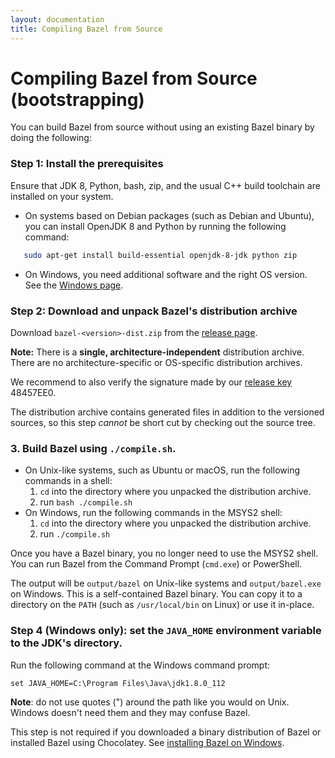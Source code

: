 ```yaml
---
layout: documentation
title: Compiling Bazel from Source
---
```


# <a name="compiling-from-source"></a>Compiling Bazel from Source (bootstrapping)

You can build Bazel from source without using an existing Bazel binary by
doing the following:

### Step 1: Install the prerequisites  

Ensure that JDK 8, Python, bash, zip, and the usual C++ build toolchain are installed on your system.
    
*   On systems based on Debian packages (such as Debian and Ubuntu), you can install 
    OpenJDK 8 and Python by running the following command:

```sh
   sudo apt-get install build-essential openjdk-8-jdk python zip
```

*   On Windows, you need additional software and the right OS version. See the [Windows page](windows.html).

### Step 2: Download and unpack Bazel's distribution archive

Download `bazel-<version>-dist.zip` from the [release page](https://github.com/bazelbuild/bazel/releases).

**Note:** There is a **single, architecture-independent** distribution archive. There are no architecture-specific or OS-specific distribution archives.

We recommend to also verify the signature made by our [release key](https://bazel.build/bazel-release.pub.gpg) 48457EE0.

The distribution archive contains generated files in addition to the versioned sources, so this step _cannot_ be short cut by checking out the source tree.

### 3.  Build Bazel using `./compile.sh`.
*   On Unix-like systems, such as Ubuntu or macOS, run the following commands in a shell:
    1.  `cd` into the directory where you unpacked the distribution archive.
    2.  run `bash ./compile.sh`
*   On Windows, run the following commands in the MSYS2 shell:
    1.  `cd` into the directory where you unpacked the distribution archive.
    2.  run `./compile.sh`

Once you have a Bazel binary, you no longer need to use the MSYS2 shell.
You can run Bazel from the Command Prompt (`cmd.exe`) or PowerShell.

The output will be `output/bazel` on Unix-like systems and `output/bazel.exe` on Windows. 
This is a self-contained Bazel binary. You can copy it to a directory on the `PATH` 
(such as `/usr/local/bin` on Linux) or use it in-place.
    
### Step 4 (Windows only): set the `JAVA_HOME` environment variable to the JDK's directory.

Run the following command at the Windows command prompt:

```
set JAVA_HOME=C:\Program Files\Java\jdk1.8.0_112
```

**Note**: do not use quotes (") around the path like you would on Unix.
Windows doesn't need them and they may confuse Bazel.

This step is not required if you downloaded a binary distribution of Bazel
or installed Bazel using Chocolatey. See [installing Bazel on
Windows](install-windows.html).

